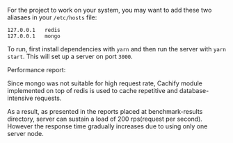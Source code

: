 For the project to work on your system, you may want to add these two aliasaes in your `/etc/hosts` file:

```
127.0.0.1	redis
127.0.0.1	mongo
```

To run, first install dependencies with `yarn` and then run the server with `yarn start`. This will set up a server on port `3000`.

Performance report:

Since mongo was not suitable for high request rate, Cachify module implemented on top of redis is used to cache repetitive and database-intensive requests.

As a result, as presented in the reports placed at benchmark-results directory, server can sustain a load of 200 rps(request per second). However the response time gradually increases due to using only one server node.
